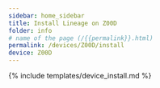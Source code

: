 ```yaml
---
sidebar: home_sidebar
title: Install Lineage on Z00D
folder: info
# name of the page (/{{permalink}}.html)
permalink: /devices/Z00D/install
device: Z00D
---
```

{% include templates/device_install.md %}

